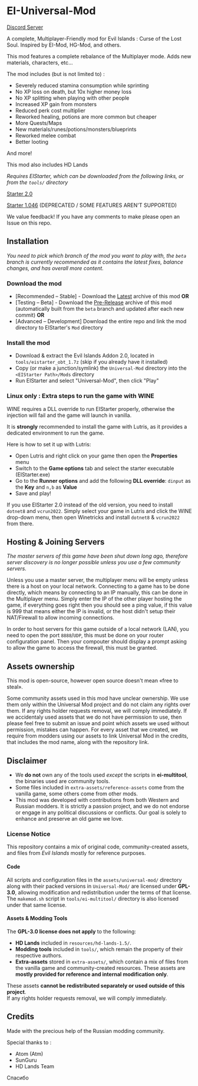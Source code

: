 # EI-Universal-Mod

[Discord Server](https://discord.gg/nGm2mwakQx)

A complete, Multiplayer-Friendly mod for Evil Islands : Curse of the Lost Soul. Inspired by EI-Mod, HG-Mod, and others.

This mod features a complete rebalance of the Multiplayer mode. Adds new materials, characters, etc...

The mod includes (but is not limited to) :

- Severely reduced stamina consumption while sprinting
- No XP loss on death, but 10x higher money loss
- No XP splitting when playing with other people
- Increased XP gain from monsters
- Reduced perk cost multiplier
- Reworked healing, potions are more common but cheaper
- More Quests/Maps
- New materials/runes/potions/monsters/blueprints
- Reworked melee combat
- Better looting

And more!

This mod also includes HD Lands

*Requires EIStarter, which can be downloaded from the following links, or from the `tools/` directory*

[Starter 2.0](https://allods.gipat.ru/files/ei/soft/eistarter_obt_1.7z)

[Starter 1.046](https://allods.gipat.ru/files/ei/soft/setup%20addon%20v.1.046.0.exe) (DEPRECATED / SOME FEATURES AREN'T SUPPORTED)

We value feedback! If you have any comments to make please open an Issue on this repo.

## Installation

*You need to pick which branch of the mod you want to play with, the `beta` branch is currently recommended as it contains the latest fixes, balance changes, and has overall more content.*

### Download the mod
- [Recommended – Stable] - Download the [Latest](https://github.com/Kyr4l/ei-universal-mod/releases/latest) archive of this mod
__OR__
- [Testing – Beta] - Download the [Pre-Release](https://github.com/Kyr4l/ei-universal-mod/releases) archive of this mod (automatically built from the `beta` branch and updated after each new commit)
__OR__ 
- [Advanced – Development] Download the entire repo and link the mod directory to EIStarter's `Mod` directory

### Install the mod 
- Download & extract the Evil Islands Addon 2.0, located in `tools/eistarter_obt_1.7z` (skip if you already have it installed)
- Copy (or make a junction/symlink) the `Universal-Mod` directory into the  `<EIStarter Path>/Mods` directory
- Run EIStarter and select "Universal-Mod", then click "Play"

### Linux only : Extra steps to run the game with WINE

WINE requires a DLL override to run EIStarter properly, otherwise the injection will fail and the game will launch in vanilla.

It is __strongly__ recommended to install the game with Lutris, as it provides a dedicated environment to run the game.

Here is how to set it up with Lutris:

- Open Lutris and right click on your game then open the __Properties__ menu
- Switch to the __Game options__ tab and select the starter executable (EIStarter.exe)
- Go to the __Runner options__ and add the following __DLL override__: `dinput` as the __Key__ and `n,b` as __Value__
- Save and play!

If you use EIStarter 2.0 instead of the old version, you need to install `dotnet8` and `vcrun2022`.
Simply select your game in Lutris and click the WINE drop-down menu, then open Winetricks and install `dotnet8` & `vcrun2022` from there.

## Hosting & Joining Servers

*The master servers of this game have been shut down long ago, therefore server discovery is no longer possible unless you use a few community servers.*

Unless you use a master server, the multiplayer menu will be empty unless there is a host on your local network. Connecting to a game has to be done directly, which means by connecting to an IP manually, this can be done in the Multiplayer menu.
Simply enter the IP of the other player hosting the game, if everything goes right then you should see a ping value, if this value is 999 that means either the IP is invalid, or the host didn't setup their NAT/Firewall to allow incoming connections.

In order to host servers for this game outside of a local network (LAN), you need to open the port `8888`/`UDP`, this must be done on your router configuration panel.
Then your compouter should display a prompt asking to allow the game to access the firewall, this must be granted.

## Assets ownership

This mod is open-source, however open source doesn't mean «free to steal».

Some community assets used in this mod have unclear ownership. We use them only within the Universal Mod project and do not claim any rights over them. If any rights holder requests removal, we will comply immediately.
If we accidentaly used assets that we do not have permission to use, then please feel free to submit an issue and point which assets we used without permission, mistakes can happen.
For every asset that we created, we require from modders using our assets to link Universal Mod in the credits, that includes the mod name, along with the repository link.

## Disclaimer

- We __do not__ own any of the tools used *except* the scripts in __ei-multitool__, the binaries used are community tools.
- Some files included in `extra-assets/reference-assets` come from the vanilla game, some others come from other mods.
- This mod was developed with contributions from both Western and Russian modders. It is strictly a passion project, and we do not endorse or engage in any political discussions or conflicts. Our goal is solely to enhance and preserve an old game we love.

### License Notice

This repository contains a mix of original code, community-created assets, and files from *Evil Islands* mostly for reference purposes.

#### Code 

All scripts and configuration files in the `assets/universal-mod/` directory along with their packed versions in `Universal-Mod/` are licensed under **GPL-3.0**, allowing modification and redistribution under the terms of that license.
̀The `makemod.sh` script in `tools/ei-multitool/` directory is also licensed under that same license.

#### Assets & Modding Tools

The **GPL-3.0 license does not apply** to the following:
- **HD Lands** included in `resources/hd-lands-1.5/`.
- **Modding tools** included in `tools/`, which remain the property of their respective authors.
- **Extra-assets** stored in `extra-assets/`, which contain a mix of files from the vanilla game and community-created resources. These assets are **mostly provided for reference and internal modification only**.  

These assets **cannot be redistributed separately or used outside of this project**.  
If any rights holder requests removal, we will comply immediately.  

## Credits

Made with the precious help of the Russian modding community.

Special thanks to :

- Atom (Atm)
- SunGuru
- HD Lands Team

Спасибо
